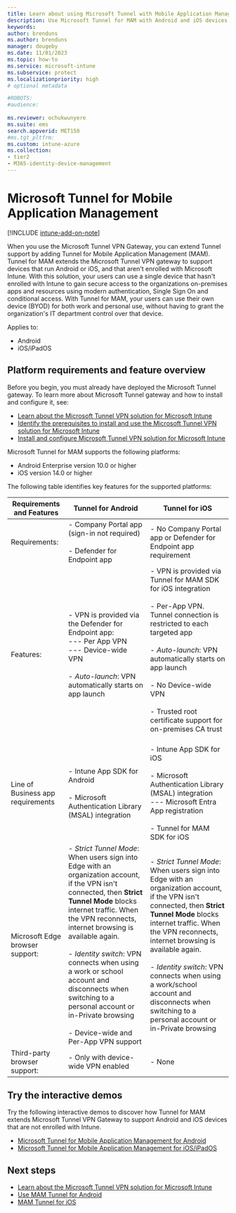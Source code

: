 ```yaml
---
title: Learn about using Microsoft Tunnel with Mobile Application Management
description: Use Microsoft Tunnel for MAM with Android and iOS devices. Tunnel support for MAM expands access to your organizational resources for devices that can't or haven't enrolled with Microsoft Intune.
keywords:
author: brenduns
ms.author: brenduns
manager: dougeby
ms.date: 11/01/2023
ms.topic: how-to
ms.service: microsoft-intune
ms.subservice: protect
ms.localizationpriority: high
# optional metadata

#ROBOTS:
#audience:
 
ms.reviewer: ochukwunyere
ms.suite: ems
search.appverid: MET150
#ms.tgt_pltfrm:
ms.custom: intune-azure
ms.collection:
- tier2
- M365-identity-device-management
---
```


# Microsoft Tunnel for Mobile Application Management

[!INCLUDE [intune-add-on-note](../includes/intune-plan2-suite-note.md)]

When you use the Microsoft Tunnel VPN Gateway, you can extend Tunnel support by adding Tunnel for Mobile Application Management (MAM). Tunnel for MAM extends the Microsoft Tunnel VPN gateway to support devices that run Android or iOS, and that aren't enrolled with Microsoft Intune. With this solution, your users can use a single device that hasn't enrolled with Intune to gain secure access to the organizations on-premises apps and resources using modern authentication, Single Sign On and conditional access. With Tunnel for MAM, your users can use their own device (BYOD) for both work and personal use, without having to grant the organization's IT department control over that device.

Applies to:

- Android
- iOS/iPadOS

## Platform requirements and feature overview

Before you begin, you must already have deployed the Microsoft Tunnel gateway. To learn more about Microsoft Tunnel gateway and how to install and configure it,  see:

- [Learn about the Microsoft Tunnel VPN solution for Microsoft Intune](../protect/microsoft-tunnel-overview.md)
- [Identify the prerequisites to install and use the Microsoft Tunnel VPN solution for Microsoft Intune](../protect/microsoft-tunnel-prerequisites.md)
- [Install and configure Microsoft Tunnel VPN solution for Microsoft Intune](../protect/microsoft-tunnel-configure.md)

Microsoft Tunnel for MAM supports the following platforms:

- Android Enterprise version 10.0 or higher
- iOS version 14.0 or higher

The following table identifies key features for the supported platforms:

| Requirements and Features        |Tunnel for Android     | Tunnel for iOS           |
|------------------|-----------------------|--------------------------|
| Requirements:    | - Company Portal app (sign-in not required)</br></br> - Defender for Endpoint app     | - No Company Portal app or Defender for Endpoint app requirement   |
| Features:        | - VPN is provided via the Defender for Endpoint app: </br> --- Per App VPN </br> --- Device-wide VPN </br></br> - *Auto-launch*: VPN automatically starts on app launch   | - VPN is provided via Tunnel for MAM SDK for iOS integration </br></br> - Per-App VPN. Tunnel connection is restricted to each targeted app </br></br> - *Auto-launch*: VPN automatically starts on app launch </br></br>   -  No Device-wide VPN </br></br> - Trusted root certificate support for on-premises CA trust </br></br>  |
| Line of Business app requirements| - Intune App SDK for Android </br></br> - Microsoft Authentication Library (MSAL) integration  | - Intune App SDK for iOS  </br></br> - Microsoft Authentication Library (MSAL) integration </br> --- Microsoft Entra App registration </br></br> - Tunnel for MAM SDK for iOS    |
| Microsoft Edge browser support:| - *Strict Tunnel Mode*: When users sign into Edge with an organization account, if the VPN isn't connected, then **Strict Tunnel Mode** blocks internet traffic. When the VPN reconnects, internet browsing is available again. </br></br> - *Identity switch*: VPN connects when using a work or school account and disconnects when switching to a personal account or in-Private browsing </br></br> - Device-wide and Per-App VPN support  | - *Strict Tunnel Mode*: When users sign into Edge with an organization account, if the VPN isn't connected, then **Strict Tunnel Mode** blocks internet traffic. When the VPN reconnects, internet browsing is available again. </br></br> - *Identity switch*: VPN connects when using a work/school account and disconnects when switching to a personal account or in-Private browsing   |
| Third-party browser support:     | - Only with device-wide VPN enabled  | - None  |

## Try the interactive demos

Try the following interactive demos to discover how Tunnel for MAM extends Microsoft Tunnel VPN Gateway to support Android and iOS devices that are not enrolled with Intune.

- [Microsoft Tunnel for Mobile Application Management for Android]( https://regale.cloud/Microsoft/viewer/1896/microsoft-tunnel-for-mobile-application-management-for-android/index.html#/0/0)
- [Microsoft Tunnel for Mobile Application Management for iOS/iPadOS]( https://regale.cloud/Microsoft/viewer/1976/microsoft-tunnel-for-mobile-application-management-for-ios-ipados/index.html#/0/0)

## Next steps

- [Learn about the Microsoft Tunnel VPN solution for Microsoft Intune](../protect/microsoft-tunnel-overview.md)
- [Use MAM Tunnel for Android](../protect/microsoft-tunnel-mam-android.md)
- [MAM Tunnel for iOS](../protect/microsoft-tunnel-mam-ios.md)
